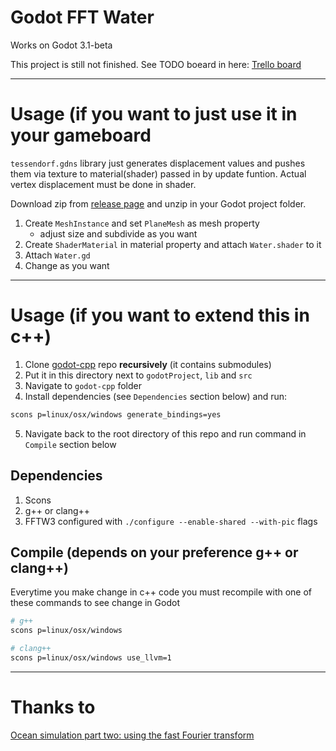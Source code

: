 # Godot FFT Water
Works on Godot 3.1-beta

This project is still not finished. See TODO boeard in here:
[Trello board](https://trello.com/b/YNCQvnw6/godot-fft-water)

---

# Usage (if you want to just use it in your gameboard
`tessendorf.gdns` library just generates displacement values and pushes them via texture to material(shader) passed in by update funtion. Actual vertex displacement must be done in shader.

Download zip from [release page](https://github.com/Grouter/godot-fftwater/releases) and unzip in your Godot project folder.

1) Create `MeshInstance` and set `PlaneMesh` as mesh property
    * adjust size and subdivide as you want
2) Create `ShaderMaterial` in material property and attach `Water.shader` to it
3) Attach `Water.gd`
4) Change as you want

---

# Usage (if you want to extend this in c++)
1) Clone [godot-cpp](https://github.com/GodotNativeTools/godot-cpp) repo **recursively** (it contains submodules)
2) Put it in this directory next to `godotProject`, `lib` and `src`
3) Navigate to `godot-cpp` folder
4) Install dependencies (see `Dependencies` section below) and run:
```bash
scons p=linux/osx/windows generate_bindings=yes
```
5) Navigate back to the root directory of this repo and run command in `Compile` section below

## Dependencies
1) Scons
2) g++ or clang++
3) FFTW3 configured with `./configure --enable-shared --with-pic` flags

## Compile (depends on your preference g++ or clang++)
Everytime you make change in c++ code you must recompile with one of these commands to see change in Godot
``` bash
# g++
scons p=linux/osx/windows

# clang++
scons p=linux/osx/windows use_llvm=1
```

---

# Thanks to

[Ocean simulation part two: using the fast Fourier transform](https://www.keithlantz.net/2011/11/ocean-simulation-part-two-using-the-fast-fourier-transform/)
